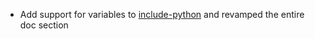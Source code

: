 * Add support for variables to [include-python](python/content-extraction) and revamped the entire doc section
